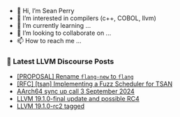- 👋 Hi, I’m Sean Perry
- 👀 I’m interested in compilers (c++, COBOL, llvm)
- 🌱 I’m currently learning ...
- 💞️ I’m looking to collaborate on ...
- 📫 How to reach me ...

<!---
s66perry/s66perry is a ✨ special ✨ repository because its `README.md` (this file) appears on your GitHub profile.
You can click the Preview link to take a look at your changes.
--->
### 📕 Latest LLVM Discourse Posts

<!-- DISCOURSE-LLVM:START -->
- [[PROPOSAL] Rename `flang-new` to `flang`](https://discourse.llvm.org/t/proposal-rename-flang-new-to-flang/69462?page=4#post_71)
- [[RFC] [tsan] Implementing a Fuzz Scheduler for TSAN](https://discourse.llvm.org/t/rfc-tsan-implementing-a-fuzz-scheduler-for-tsan/80969#post_2)
- [AArch64 sync up call 3 September 2024](https://discourse.llvm.org/t/aarch64-sync-up-call-3-september-2024/81018#post_1)
- [LLVM 19.1.0-final update and possible RC4](https://discourse.llvm.org/t/llvm-19-1-0-final-update-and-possible-rc4/81010#post_5)
- [LLVM 19.1.0-rc2 tagged](https://discourse.llvm.org/t/llvm-19-1-0-rc2-tagged/80551#post_15)
<!-- DISCOURSE-LLVM:END -->
